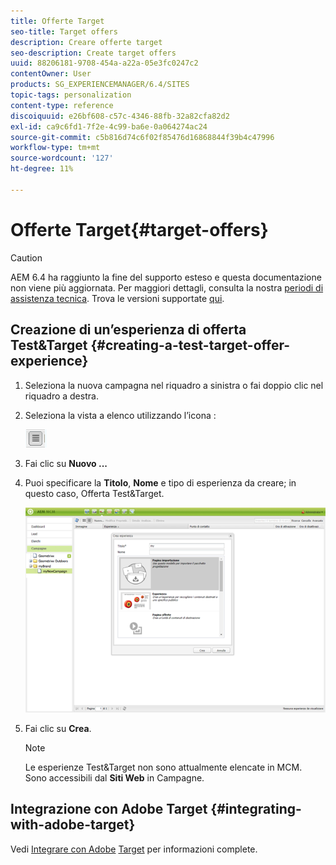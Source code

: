 ```yaml
---
title: Offerte Target
seo-title: Target offers
description: Creare offerte target
seo-description: Create target offers
uuid: 88206181-9708-454a-a22a-05e3fc0247c2
contentOwner: User
products: SG_EXPERIENCEMANAGER/6.4/SITES
topic-tags: personalization
content-type: reference
discoiquuid: e26bf608-c57c-4346-88fb-32a82cfa82d2
exl-id: ca9c6fd1-7f2e-4c99-ba6e-0a064274ac24
source-git-commit: c5b816d74c6f02f85476d16868844f39b4c47996
workflow-type: tm+mt
source-wordcount: '127'
ht-degree: 11%

---
```


# Offerte Target{#target-offers}

>[!CAUTION]
>
>AEM 6.4 ha raggiunto la fine del supporto esteso e questa documentazione non viene più aggiornata. Per maggiori dettagli, consulta la nostra [periodi di assistenza tecnica](https://helpx.adobe.com/it/support/programs/eol-matrix.html). Trova le versioni supportate [qui](https://experienceleague.adobe.com/docs/).

## Creazione di un’esperienza di offerta Test&amp;Target {#creating-a-test-target-offer-experience}

1. Seleziona la nuova campagna nel riquadro a sinistra o fai doppio clic nel riquadro a destra.
1. Seleziona la vista a elenco utilizzando l’icona :

   ![](do-not-localize/chlimage_1-11.png)

1. Fai clic su **Nuovo ...**
1. Puoi specificare la **Titolo**, **Nome** e tipo di esperienza da creare; in questo caso, Offerta Test&amp;Target.

   ![chlimage_1-139](assets/chlimage_1-139.png)

1. Fai clic su **Crea**.

   >[!NOTE]
   >
   >Le esperienze Test&amp;Target non sono attualmente elencate in MCM. Sono accessibili dal **Siti Web** in Campagne.

## Integrazione con Adobe Target {#integrating-with-adobe-target}

Vedi [Integrare con Adobe](/help/sites-administering/target.md) [Target](/help/sites-administering/target.md) per informazioni complete.
